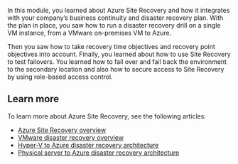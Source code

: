 In this module, you learned about Azure Site Recovery and how it integrates with your company’s business continuity and disaster recovery plan. With the plan in place, you saw how to run a disaster recovery drill on a single VM instance, from a VMware on-premises VM to Azure. 

Then you saw how to take recovery time objectives and recovery point objectives into account. Finally, you learned about how to use Site Recovery to test failovers. You learned how to fail over and fail back the environment to the secondary location and also how to secure access to Site Recovery by using role-based access control.


## Learn more

To learn more about Azure Site Recovery, see the following articles:

- [Azure Site Recovery overview](https://docs.microsoft.com/azure/site-recovery/site-recovery-overview)
- [VMware disaster recovery overview](https://docs.microsoft.com/azure/site-recovery/vmware-azure-about-disaster-recovery)
- [Hyper-V to Azure disaster recovery architecture](https://docs.microsoft.com/azure/site-recovery/hyper-v-azure-architecture)
- [Physical server to Azure disaster recovery architecture](https://docs.microsoft.com/azure/site-recovery/physical-azure-architecture)
